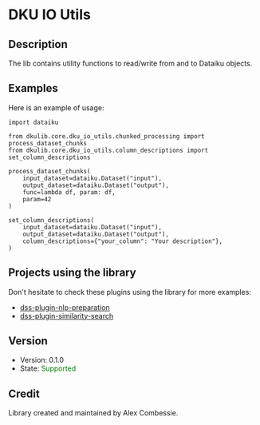 # DKU IO Utils

## Description

The lib contains utility functions to read/write from and to Dataiku objects.

## Examples

Here is an example of usage:

```
import dataiku

from dkulib.core.dku_io_utils.chunked_processing import process_dataset_chunks
from dkulib.core.dku_io_utils.column_descriptions import set_column_descriptions

process_dataset_chunks(
    input_dataset=dataiku.Dataset("input"),
    output_dataset=dataiku.Dataset("output"),
    func=lambda df, param: df,
    param=42
)

set_column_descriptions(
    input_dataset=dataiku.Dataset("input"),
    output_dataset=dataiku.Dataset("output"),
    column_descriptions={"your_column": "Your description"},
)
```

## Projects using the library

Don't hesitate to check these plugins using the library for more examples:
- [dss-plugin-nlp-preparation](https://github.com/dataiku/dss-plugin-nlp-preparation/blob/main/custom-recipes/nlp-preparation-cleaning/recipe.py)
- [dss-plugin-similarity-search](https://github.com/dataiku/dss-plugin-similarity-search/blob/main/custom-recipes/similarity-search-query/recipe.py)

## Version

- Version: 0.1.0
- State: <span style="color:green">Supported</span>

## Credit

Library created and maintained by Alex Combessie.

